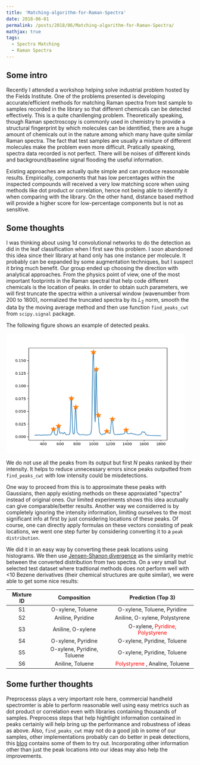 ```yaml
---
title: 'Matching-algorithm-for-Raman-Spectra'
date: 2018-06-01
permalink: /posts/2018/06/Matching-algorithm-for-Raman-Spectra/
mathjax: true
tags:
  - Spectra Matching
  - Raman Spectra
---
```

## Some intro
Recently I attended a workshop helping solve industrial problem hosted by the Fields Institute. One of the problems presented is developing 
accurate/efficient methods for matching Raman spectra from test sample to samples recorded in the library so that different chemicals can be
detected effectively. This is a quite chanllenging problem. Theoretically speaking, 
though Raman spectroscopy is commonly used in chemistry to provide a structural fingerprint by which molecules can be identified, there 
are a huge amount of chemicals out in the nature among which many have quite similar Raman spectra. The fact that test samples are usually a 
mixture of different molecules make the problem even more difficult. Pratically speaking, spectra data recorded is not perfect. There will be 
noises of different kinds and background/baseline signal flooding the useful information.

Existing approaches are actually quite simple and can produce reasonable results. Empirically, components that has low percentages within the 
inspected compounds will received a very low matching score when using methods like dot product or correlation, hence not being able to 
identify it when comparing with the library. On the other hand, distance based method will provide a higher score for 
low-percentage components but is not as sensitive. 

## Some thoughts
I was thinking about using 1d convolutional networks to do the 
detection as did in the leaf classification when I first saw this problem. I soon
abandoned this idea since their library at hand only has one instance per molecule. It probably can be expanded by some augmentation techniques,
but I suspect it bring much benefit. Our group ended up choosing the direction with analytical approaches. From the physics point of view, 
one of the most important footprints in the Raman spectral that help code different chemicals is the location of peaks. 
In order to obtain such parameters, we will first truncate the spectra within a universal window (wavenumber from 200 to 1800), normalized the truncated spectra by its $L_2$ norm, smooth the data by the moving average method and then use function 
`find_peaks_cwt` from `scipy.signal` package. 

The following figure shows an example of detected peaks.

<img src = '/images/Peak_Detection.png' height="320" width="480">

We do not use all the peaks from its output but first $N$ peaks ranked by their intensity. 
It helps to reduce unnecessary errors since peaks outputted from `find_peaks_cwt` with low intensity could be misdetections.

One way to proceed from this is to approximate these peaks with Gaussians, then apply existing methods on these approxiated "spectra" instead of
original ones. Our limited experiments shows this idea acutually can give comparable/better results. Another way we considerred is by completely
ignoring the intensity information, limiting ourselves to the most significant info at first by just considering locations of these peaks. Of course,
one can directly apply formulas on these vectors consisting of peak locations, we went one step furter by considering converting it to a `peak distribution`.

We did it in an easy way by converting these peak locations using histograms. We then use [Jensen-Shanon divergence](https://en.wikipedia.org/wiki/Jensen%E2%80%93Shannon_divergence)
as the similarity metric between the converted distribution from two spectra.  On a very small but selected test dataset where tradtional methods
does not perform well with <10 Bezene derivatives (their chemical structures are quite similar), we were able to get some nice results: 

|Mixture ID|  Composition | Prediction (Top 3)|
|:--------:|:------------:|:-----------------:| 
|S1 | O-xylene, Toluene| O-xylene, Toluene, Pyridine|
|S2 | Aniline, Pyridine| Aniline, O-xylene, Polystyrene|
|S3 | Aniline, O-xylene| O-xylene, <span style = "color: red"> Pyridine, Polystyrene </span>|
|S4 | O-xylene, Pyridine| O-xylene, Pyridine, Toluene|
|S5 | O-xylene, Pyridine, Toluene| O-xylene, Pyridine, Toluene|
|S6 | Aniline, Toluene | <span style = "color: red">Polystyrene </span>, Analine, Toluene |

## Some further thoughts
Preprocesss plays a very important role here, commercial handheld spectromter is able to perform reasonable well using easy metrics such as dot
product or correlation even with libraries containing thousands of samples. Preprocess steps that help hightlight information contained in peaks
certainly will help bring up the performance and robustness of ideas as above. Also, `find_peaks_cwt` may not do a good job in some of our samples,
other implementations probably can do better in peak detections, this [blog](https://blog.ytotech.com/2015/11/01/findpeaks-in-python/) contains some
of them to try out. Incorporating other information other than just the peak locations into our ideas may also help the improvements.


